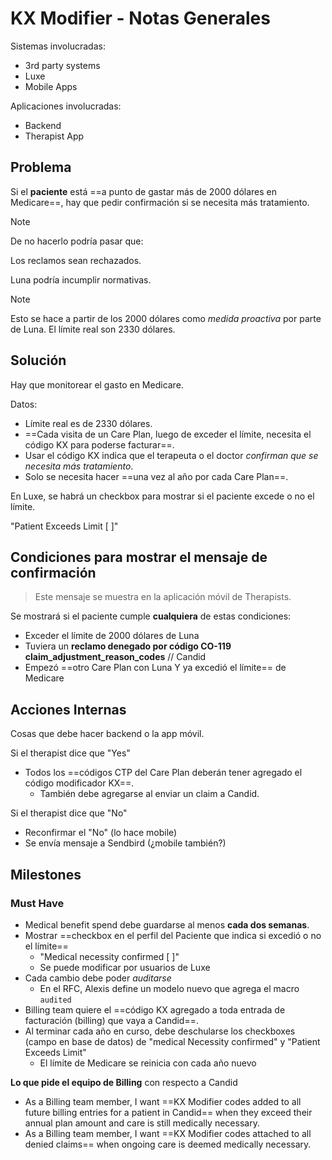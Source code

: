 # KX Modifier - Notas Generales

Sistemas involucradas:
- 3rd party systems
- Luxe
- Mobile Apps

Aplicaciones involucradas:
- Backend
- Therapist App

## Problema

Si el **paciente** está ==a punto de gastar más de 2000 dólares en Medicare==, hay que pedir confirmación si se necesita más tratamiento.

> [!Note]
> De no hacerlo podría pasar que:
>
> Los reclamos sean rechazados.
>
> Luna podría incumplir normativas.

> [!Note]
> Esto se hace a partir de los 2000 dólares como *medida proactiva* por parte de Luna. El límite real son 2330 dólares.

## Solución

Hay que monitorear el gasto en Medicare.

Datos:
- Límite real es de 2330 dólares.
- ==Cada visita de un Care Plan, luego de exceder el límite, necesita el código KX para poderse facturar==.
- Usar el código KX indica que el terapeuta o el doctor *confirman que se necesita más tratamiento*.
- Solo se necesita hacer ==una vez al año por cada Care Plan==.

En Luxe, se habrá un checkbox para mostrar si el paciente excede o no el límite.

"Patient Exceeds Limit [ ]"

## Condiciones para mostrar el mensaje de confirmación

> Este mensaje se muestra en la aplicación móvil de Therapists.

Se mostrará si el paciente cumple **cualquiera** de estas condiciones:

- Exceder el límite de 2000 dólares de Luna
- Tuviera un **reclamo denegado por código CO-119 claim_adjustment_reason_codes** // Candid
- Empezó ==otro Care Plan con Luna Y ya excedió el límite== de Medicare

## Acciones Internas

Cosas que debe hacer backend o la app móvil.

Si el therapist dice que "Yes"

- Todos los ==códigos CTP del Care Plan deberán tener agregado el código modificador KX==.
	- También debe agregarse al enviar un claim a Candid.

Si el therapist dice que "No"

- Reconfirmar el "No" (lo hace mobile)
- Se envía mensaje a Sendbird (¿mobile también?)

## Milestones

### Must Have

- Medical benefit spend debe guardarse al menos **cada dos semanas**.
- Mostrar ==checkbox en el perfil del Paciente que indica si excedió o no el límite==
	- "Medical necessity confirmed [ ]"
	- Se puede modificar por usuarios de Luxe
- Cada cambio debe poder *auditarse*
	- En el RFC, Alexis define un modelo nuevo que agrega el macro `audited`
- Billing team quiere el ==código KX agregado a toda entrada de facturación (billing) que vaya a Candid==.
- Al terminar cada año en curso, debe deschularse los checkboxes (campo en base de datos) de "medical Necessity confirmed" y "Patient Exceeds Limit"
	- El límite de Medicare se reinicia con cada año nuevo

**Lo que pide el equipo de Billing** con respecto a Candid

- As a Billing team member, I want ==KX Modifier codes added to all future billing entries for a patient in Candid== when they exceed their annual plan amount and care is still medically necessary.
- As a Billing team member, I want ==KX Modifier codes attached to all denied claims== when ongoing care is deemed medically necessary.